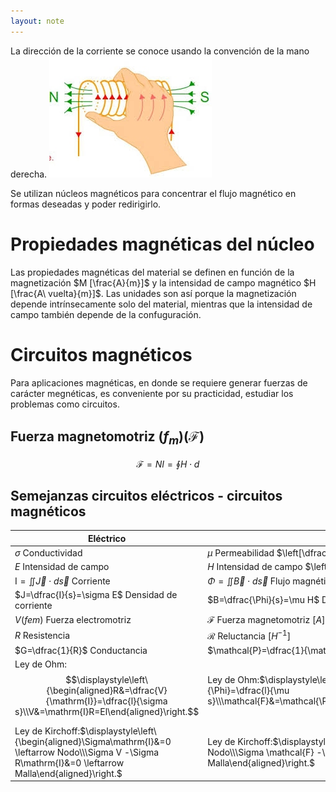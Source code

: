 ```yaml
---
layout: note
---
```


La dirección de la corriente se conoce usando la convención de la mano derecha.
![3039197191b366c549cab5e2a8b62ec1.png](../../img/e91d7e6a9c1d4d28a84e67a3e7c8cf27.png)

Se utilizan núcleos magnéticos para concentrar el flujo magnético en formas deseadas y poder redirigirlo.

# Propiedades magnéticas del núcleo
Las propiedades magnéticas del material se definen en función de la magnetización $M [\frac{A}{m}]$ y la intensidad de campo magnético $H [\frac{A\ vuelta}{m}]$. Las unidades son así porque la magnetización depende intrínsecamente solo del material, mientras que la intensidad de campo también depende de la confuguración.

# Circuitos magnéticos
Para aplicaciones magnéticas, en donde se requiere generar fuerzas de carácter megnéticas, es conveniente por su practicidad, estudiar los problemas como circuitos.

## Fuerza magnetomotriz ($f_m$)($\mathcal{F}$)

$$\mathcal{F}=NI=\oint H\cdot d$$

## Semejanzas circuitos eléctricos - circuitos magnéticos

| Eléctrico                                                                                                                                                      | Magnético                                                                                                                                                                          |
|----------------------------------------------------------------------------------------------------------------------------------------------------------------|------------------------------------------------------------------------------------------------------------------------------------------------------------------------------------|
| $\sigma$ Conductividad                                                                                                                                         | $\mu$ Permeabilidad $\left[\dfrac{H}{m}\right]$                                                                                                                                    |
| $E$ Intensidad de campo                                                                                                                                        | $H$ Intensidad de campo $\left[\dfrac{Av}{m}\right]$                                                                                                                               |
| $\mathrm{I}=\iint\vec{J}\cdot d\vec{s}$ Corriente                                                                                                              | $\Phi=\iint \vec{B}\cdot d\vec{s}$ Flujo magnético [$Wb$]                                                                                                                          |
| $J=\dfrac{I}{s}=\sigma E$ Densidad de corriente                                                                                                                | $B=\dfrac{\Phi}{s}=\mu H$ Densidad de flujo [$T$]                                                                                                                                  |
| $V$($fem$) Fuerza electromotriz                                                                                                                                | $\mathcal{F}$ Fuerza magnetomotriz [$A$]                                                                                                                                           |
| $R$ Resistencia                                                                                                                                                | $\mathcal{R}$ Reluctancia [$H^{-1}$]                                                                                                                                               |
| $G=\dfrac{1}{R}$ Conductancia                                                                                                                                  | $\mathcal{P}=\dfrac{1}{\mathcal{R}}$ Permeancia [$H$]                                                                                                                              |
| Ley de Ohm: $$\displaystyle\left\{\begin{aligned}R&=\dfrac{V}{\mathrm{I}}=\dfrac{l}{\sigma s}\\V&=\mathrm{I}R=El\end{aligned}\right.$$                         | Ley de Ohm:$\displaystyle\left\{\begin{aligned}\mathcal{R}&=\dfrac{\mathcal{F}}{\Phi}=\dfrac{l}{\mu s}\\\mathcal{F}&=\mathcal{\Phi}\mathcal{R}=Hl=N\mathrm{I}\end{aligned}\right.$ |
| Ley de Kirchoff:$\displaystyle\left\{\begin{aligned}\Sigma\mathrm{I}&=0 \leftarrow Nodo\\\Sigma V -\Sigma R\mathrm{I}&=0 \leftarrow Malla\end{aligned}\right.$ | Ley de Kirchoff:$\displaystyle\left\{\begin{aligned}\Sigma\Phi&=0 \leftarrow Nodo\\\Sigma \mathcal{F} -\Sigma \mathcal{R}\Phi&=0 \leftarrow Malla\end{aligned}\right.$             |
